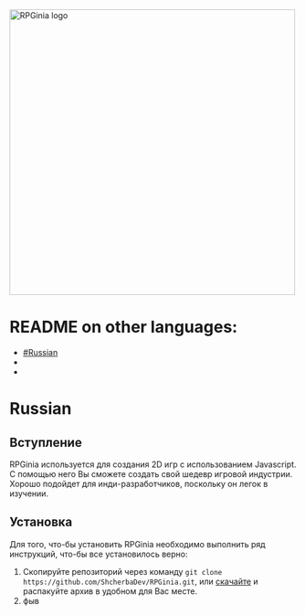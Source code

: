 <img src="https://camo.githubusercontent.com/b529c1ef9225dae56457d17f7a3069d61036c921/68747470733a2f2f73686368657262616465762e6769746875622e696f2f696d616765732f525047696e69612532306c6f676f25323066756c6c2e706e67" alt="RPGinia logo" data-canonical-src="https://shcherbadev.github.io/images/RPGinia%20logo%20full.png" width="500">

# README on other languages:
* [#Russian]()
* 
* 

# Russian
## Вступление
RPGinia используется для создания 2D игр с использованием Javascript. С помощью него Вы сможете создать свой шедевр игровой индустрии. Хорошо подойдет для инди-разработчиков, поскольку он легок в изучении.

## Установка
Для того, что-бы установить RPGinia необходимо выполнить ряд инструкций, что-бы все установилось верно:
1. Скопируйте репозиторий через команду `git clone https://github.com/ShcherbaDev/RPGinia.git`, или [скачайте](https://codeload.github.com/ShcherbaDev/RPGinia/zip/master) и распакуйте архив в удобном для Вас месте.
2. фыв
